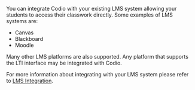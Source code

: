 You can integrate Codio with your existing LMS system allowing your students to access their classwork directly. Some examples of LMS systems are:

- Canvas
- Blackboard
- Moodle

Many other LMS platforms are also supported. Any platform that supports the LTI interface may be integrated with Codio.

For more information about integrating with your LMS system please refer to [LMS Integration](https://codio.com/docs/classes/lti/).